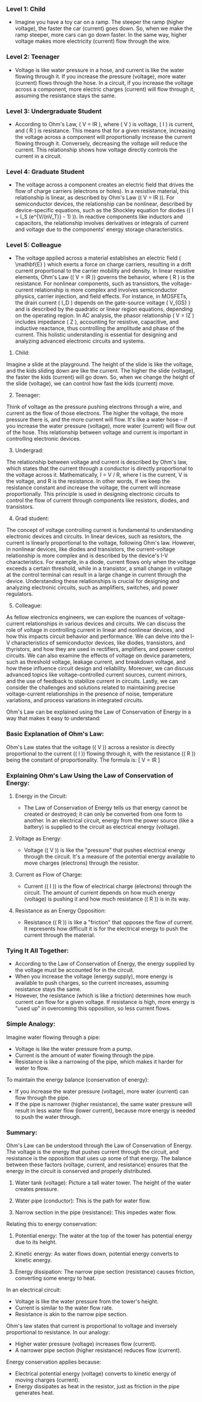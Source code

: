 ### Level 1:  Child

- Imagine you have a toy car on a ramp. The steeper the ramp (higher voltage), the faster the car (current) goes down. So, when we make the ramp steeper, more cars can go down faster. In the same way, higher voltage makes more electricity (current) flow through the wire.

### Level 2:  Teenager

- Voltage is like water pressure in a hose, and current is like the water flowing through it. If you increase the pressure (voltage), more water (current) flows through the hose. In a circuit, if you increase the voltage across a component, more electric charges (current) will flow through it, assuming the resistance stays the same.

### Level 3: Undergraduate Student

- According to Ohm's Law, \( V = IR \), where \( V \) is voltage, \( I \) is current, and \( R \) is resistance. This means that for a given resistance, increasing the voltage across a component will proportionally increase the current flowing through it. Conversely, decreasing the voltage will reduce the current. This relationship shows how voltage directly controls the current in a circuit.

### Level 4:  Graduate Student

- The voltage across a component creates an electric field that drives the flow of charge carriers (electrons or holes). In a resistive material, this relationship is linear, as described by Ohm's Law (\( V = IR \)). For semiconductor devices, the relationship can be nonlinear, described by device-specific equations, such as the Shockley equation for diodes (\( I = I_S (e^{V/(nV_T)} - 1) \)). In reactive components like inductors and capacitors, the relationship involves derivatives or integrals of current and voltage due to the components' energy storage characteristics.

### Level 5:  Colleague

- The voltage applied across a material establishes an electric field \( \mathbf{E} \) which exerts a force on charge carriers, resulting in a drift current proportional to the carrier mobility and density. In linear resistive elements, Ohm's Law (\( V = IR \)) governs the behavior, where \( R \) is the resistance. For nonlinear components, such as transistors, the voltage-current relationship is more complex and involves semiconductor physics, carrier injection, and field effects. For instance, in MOSFETs, the drain current \( I_D \) depends on the gate-source voltage \( V_{GS} \) and is described by the quadratic or linear region equations, depending on the operating region. In AC analysis, the phasor relationship \( V = IZ \) includes impedance \( Z \), accounting for resistive, capacitive, and inductive reactance, thus controlling the amplitude and phase of the current. This holistic understanding is essential for designing and analyzing advanced electronic circuits and systems.

1. Child:

Imagine a slide at the playground. The height of the slide is like the voltage, and the kids sliding down are like the current. The higher the slide (voltage), the faster the kids (current) will go down. So, when we change the height of the slide (voltage), we can control how fast the kids (current) move.

2. Teenager:

Think of voltage as the pressure pushing electrons through a wire, and current as the flow of those electrons. The higher the voltage, the more pressure there is, and the more current will flow. It's like a water hose – if you increase the water pressure (voltage), more water (current) will flow out of the hose. This relationship between voltage and current is important in controlling electronic devices.

3. Undergrad:

The relationship between voltage and current is described by Ohm's law, which states that the current through a conductor is directly proportional to the voltage across it. Mathematically, I = V / R, where I is the current, V is the voltage, and R is the resistance. In other words, if we keep the resistance constant and increase the voltage, the current will increase proportionally. This principle is used in designing electronic circuits to control the flow of current through components like resistors, diodes, and transistors.

4. Grad student:

The concept of voltage controlling current is fundamental to understanding electronic devices and circuits. In linear devices, such as resistors, the current is linearly proportional to the voltage, following Ohm's law. However, in nonlinear devices, like diodes and transistors, the current-voltage relationship is more complex and is described by the device's I-V characteristics. For example, in a diode, current flows only when the voltage exceeds a certain threshold, while in a transistor, a small change in voltage at the control terminal can result in a large change in current through the device. Understanding these relationships is crucial for designing and analyzing electronic circuits, such as amplifiers, switches, and power regulators.

5. Colleague:

As fellow electronics engineers, we can explore the nuances of voltage-current relationships in various devices and circuits. We can discuss the role of voltage in controlling current in linear and nonlinear devices, and how this impacts circuit behavior and performance. We can delve into the I-V characteristics of semiconductor devices, like diodes, transistors, and thyristors, and how they are used in rectifiers, amplifiers, and power control circuits. We can also examine the effects of voltage on device parameters, such as threshold voltage, leakage current, and breakdown voltage, and how these influence circuit design and reliability. Moreover, we can discuss advanced topics like voltage-controlled current sources, current mirrors, and the use of feedback to stabilize current in circuits. Lastly, we can consider the challenges and solutions related to maintaining precise voltage-current relationships in the presence of noise, temperature variations, and process variations in integrated circuits.

Ohm's Law can be explained using the Law of Conservation of Energy in a way that makes it easy to understand:

### Basic Explanation of Ohm's Law:

Ohm's Law states that the voltage (\( V \)) across a resistor is directly proportional to the current (\( I \)) flowing through it, with the resistance (\( R \)) being the constant of proportionality. The formula is:
\[ V = IR \]

### Explaining Ohm's Law Using the Law of Conservation of Energy:

1. Energy in the Circuit:
   - The Law of Conservation of Energy tells us that energy cannot be created or destroyed; it can only be converted from one form to another. In an electrical circuit, energy from the power source (like a battery) is supplied to the circuit as electrical energy (voltage).

2. Voltage as Energy:
   - Voltage (\( V \)) is like the "pressure" that pushes electrical energy through the circuit. It's a measure of the potential energy available to move charges (electrons) through the resistor.

3. Current as Flow of Charge:
   - Current (\( I \)) is the flow of electrical charge (electrons) through the circuit. The amount of current depends on how much energy (voltage) is pushing it and how much resistance (\( R \)) is in its way.

4. Resistance as an Energy Opposition:
   - Resistance (\( R \)) is like a "friction" that opposes the flow of current. It represents how difficult it is for the electrical energy to push the current through the material.

### Tying It All Together:
- According to the Law of Conservation of Energy, the energy supplied by the voltage must be accounted for in the circuit.
- When you increase the voltage (energy supply), more energy is available to push charges, so the current increases, assuming resistance stays the same.
- However, the resistance (which is like a friction) determines how much current can flow for a given voltage. If resistance is high, more energy is "used up" in overcoming this opposition, so less current flows.

### Simple Analogy:
Imagine water flowing through a pipe:
- Voltage is like the water pressure from a pump.
- Current is the amount of water flowing through the pipe.
- Resistance is like a narrowing of the pipe, which makes it harder for water to flow.

To maintain the energy balance (conservation of energy):
- If you increase the water pressure (voltage), more water (current) can flow through the pipe.
- If the pipe is narrower (higher resistance), the same water pressure will result in less water flow (lower current), because more energy is needed to push the water through.

### Summary:
Ohm's Law can be understood through the Law of Conservation of Energy. The voltage is the energy that pushes current through the circuit, and resistance is the opposition that uses up some of that energy. The balance between these factors (voltage, current, and resistance) ensures that the energy in the circuit is conserved and properly distributed.


1. Water tank (voltage): Picture a tall water tower. The height of the water creates pressure.

2. Water pipe (conductor): This is the path for water flow.

3. Narrow section in the pipe (resistance): This impedes water flow.

Relating this to energy conservation:

1. Potential energy: The water at the top of the tower has potential energy due to its height.

2. Kinetic energy: As water flows down, potential energy converts to kinetic energy.

3. Energy dissipation: The narrow pipe section (resistance) causes friction, converting some energy to heat.

In an electrical circuit:

- Voltage is like the water pressure from the tower's height.
- Current is similar to the water flow rate.
- Resistance is akin to the narrow pipe section.

Ohm's law states that current is proportional to voltage and inversely proportional to resistance. In our analogy:

- Higher water pressure (voltage) increases flow (current).
- A narrower pipe section (higher resistance) reduces flow (current).

Energy conservation applies because:
- Electrical potential energy (voltage) converts to kinetic energy of moving charges (current).
- Energy dissipates as heat in the resistor, just as friction in the pipe generates heat.
